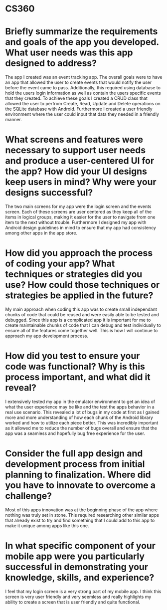 # CS360

# Briefly summarize the requirements and goals of the app you developed. What user needs was this app designed to address?
The app I created was an event tracking app. The overall goals were to have an app that allowed the user to create events that would notify the user before the event came to pass. Additionally, this required using database to hold the users login information as well as contain the users specific events that they created. To achieve these goals I created a CRUD class that allowed the user to perfrom Create, Read, Update and Delete operations on the SQLite database with Android. Furthermore I created a user friendly environment where the user could input that data they needed in a friendly manner.

# What screens and features were necessary to support user needs and produce a user-centered UI for the app? How did your UI designs keep users in mind? Why were your designs successful?
The two main screens for my app were the login screen and the events screen. Each of these screens are user centered as they keep all of the items in logical groups, making it easier for the user to navigate from one item to the next without trouble. Furthermore I designed my app with Android design guidelines in mind to ensure that my app had consistency among other apps in the app store. 

# How did you approach the process of coding your app? What techniques or strategies did you use? How could those techniques or strategies be applied in the future?
My main approach when coding this app was to create small independant chunks of code that could be reused and were easily able to be tested and debugged. Since this app is a complicated app it is important for me to create maintainable chunks of code that I can debug and test individually to ensure all of the features come together well. This is how I will continue to approach my app development process.

# How did you test to ensure your code was functional? Why is this process important, and what did it reveal?
I extensively tested my app in the emulator environment to get an idea of what the user experience may be like and the test the apps behavior in a real use scenario. This revealed a lot of bugs in my code at first as I gained more and more understanding of how each chunk of the Android library worked and how to utilize each piece better. This was incredibly important as it allowed me to reduce the number of bugs overall and ensure that the app was a seamless and hopefully bug free experience for the user.

# Consider the full app design and development process from initial planning to finalization. Where did you have to innovate to overcome a challenge?
Most of this apps innovation was at the beginning phase of the app where nothing was truly set in stone. This required researching other similar apps that already exist to try and find something that I could add to this app to make it unique among apps like this one. 

# In what specific component of your mobile app were you particularly successful in demonstrating your knowledge, skills, and experience? 
I feel that my login screen is a very strong part of my mobile app. I think this screen is very user friendly and very seemless and really highlights my ability to create a screen that is user friendly and quite functional.
